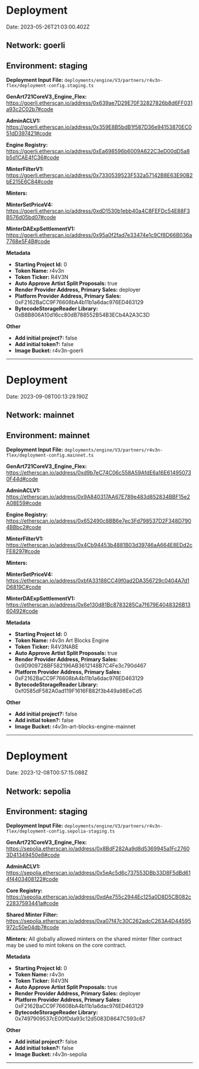 # Deployment

Date: 2023-05-26T21:03:00.402Z

## **Network:** goerli

## **Environment:** staging

**Deployment Input File:** `deployments/engine/V3/partners/r4v3n-flex/deployment-config.staging.ts`

**GenArt721CoreV3_Engine_Flex:** https://goerli.etherscan.io/address/0x639ae7D29E70F32827826b8d6FF031a93c2C02b7#code

**AdminACLV1:** https://goerli.etherscan.io/address/0x359E8B5bdB1f587D36e94153870EC051dD397421#code

**Engine Registry:** https://goerli.etherscan.io/address/0xEa698596b6009A622C3eD00dD5a8b5d1CAE4fC36#code

**MinterFilterV1:** https://goerli.etherscan.io/address/0x7330539523F532a57142B8E63E90B2bE215E6C84#code

**Minters:**

**MinterSetPriceV4:** https://goerli.etherscan.io/address/0xdD1530b1ebb40a4C8FEFDc54E88F3B576d05bd07#code

**MinterDAExpSettlementV1:** https://goerli.etherscan.io/address/0x95a0f2fad7e33474e1c9Cf8D66B036a7768e5F4B#code

**Metadata**

- **Starting Project Id:** 0
- **Token Name:** r4v3n
- **Token Ticker:** R4V3N
- **Auto Approve Artist Split Proposals:** true
- **Render Provider Address, Primary Sales:** deployer
- **Platform Provider Address, Primary Sales:** 0xF2162BaCC9F76608bA4b11b1a6dac976ED463129
- **BytecodeStorageReader Library:** 0xB8B806A10d16cc80dB788552B54B3ECb4A2A3C3D

**Other**

- **Add initial project?:** false
- **Add initial token?:** false
- **Image Bucket:** r4v3n-goerli

---

# Deployment

Date: 2023-09-08T00:13:29.190Z

## **Network:** mainnet

## **Environment:** mainnet

**Deployment Input File:** `deployments/engine/V3/partners/r4v3n-flex/deployment-config.mainnet.ts`

**GenArt721CoreV3_Engine_Flex:** https://etherscan.io/address/0xd9b7eC74C06c558A59AfdE6a16E614950730F44d#code

**AdminACLV1:** https://etherscan.io/address/0x9A840317AA67E789e483d852834BBF15e2A08E59#code

**Engine Registry:** https://etherscan.io/address/0x652490c8BB6e7ec3Fd798537D2F348D7904BBbc2#code

**MinterFilterV1:** https://etherscan.io/address/0x4Cb94453b4881B03d39746aA664E8EDd2cFE8297#code

**Minters:**

**MinterSetPriceV4:** https://etherscan.io/address/0xbfA33188CC49f0ad2DA356729c0404A7d1D6819C#code

**MinterDAExpSettlementV1:** https://etherscan.io/address/0x6e130d81Bc8783285Ca7f679E4048326B1360492#code

**Metadata**

- **Starting Project Id:** 0
- **Token Name:** r4v3n Art Blocks Engine
- **Token Ticker:** R4V3NABE
- **Auto Approve Artist Split Proposals:** true
- **Render Provider Address, Primary Sales:** 0x9D909728BF582196AB3612148B7C4Fe3c790d467
- **Platform Provider Address, Primary Sales:** 0xF2162BaCC9F76608bA4b11b1a6dac976ED463129
- **BytecodeStorageReader Library:** 0xf0585dF582A0ad119F1616FB82f3b449a98EeCd5

**Other**

- **Add initial project?:** false
- **Add initial token?:** false
- **Image Bucket:** r4v3n-art-blocks-engine-mainnet

---

# Deployment

Date: 2023-12-08T00:57:15.088Z

## **Network:** sepolia

## **Environment:** staging

**Deployment Input File:** `deployments/engine/V3/partners/r4v3n-flex/deployment-config.sepolia-staging.ts`

**GenArt721CoreV3_Engine_Flex:** https://sepolia.etherscan.io/address/0x8BdF282Aa9d8d5369945a1Fc27603D41349450e8#code

**AdminACLV1:** https://sepolia.etherscan.io/address/0x5eAc5d6c737553DBb33D8F5dBd614f4403408122#code

**Core Registry:** https://sepolia.etherscan.io/address/0xdAe755c2944Ec125a0D8D5CB082c22837593441a#code

**Shared Minter Filter:** https://sepolia.etherscan.io/address/0xa07f47c30C262adcC263A4D44595972c50e04db7#code

**Minters:** All globally allowed minters on the shared minter filter contract may be used to mint tokens on the core contract.

**Metadata**

- **Starting Project Id:** 0
- **Token Name:** r4v3n
- **Token Ticker:** R4V3N
- **Auto Approve Artist Split Proposals:** true
- **Render Provider Address, Primary Sales:** deployer
- **Platform Provider Address, Primary Sales:** 0xF2162BaCC9F76608bA4b11b1a6dac976ED463129
- **BytecodeStorageReader Library:** 0x7497909537cE00fDda93c12d5083D8647C593c67

**Other**

- **Add initial project?:** false
- **Add initial token?:** false
- **Image Bucket:** r4v3n-sepolia

---
